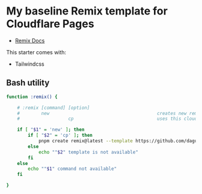 # My baseline Remix template for Cloudflare Pages

- [Remix Docs](https://remix.run/docs)

This starter comes with: 
- Tailwindcss



## Bash utility
```bash
function :remix() {

    # :remix [command] [option]
    #        new                                        creates new remix project from a template
    #                  cp                               uses this cloudflare pages template

    if [ "$1" = 'new' ]; then
        if [ "$2" = 'cp' ]; then
            pnpm create remix@latest --template https://github.com/daguitosama/remix-cloudflare-pages-baseline
        else
            echo ""$2" template is not available"
        fi
    else
        echo ""$1" command not available"
    fi

}
```
